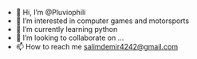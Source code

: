 - 👋 Hi, I’m @Pluviophili
- 👀 I’m interested in computer games and motorsports
- 🌱 I’m currently learning python
- 💞️ I’m looking to collaborate on ...
- 📫 How to reach me salimdemir4242@gmail.com
<!---
Pluviophili/Pluviophili is a ✨ special ✨ repository because its `README.md` (this file) appears on your GitHub profile.
You can click the Preview link to take a look at your changes.
--->
